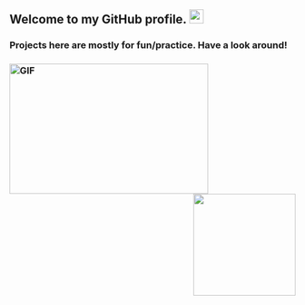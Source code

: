 <h2> Welcome to my GitHub profile. <img src="https://raw.githubusercontent.com/MartinHeinz/MartinHeinz/master/wave.gif" width="25px"> </h2>  <span> <h3> Projects here are mostly for fun/practice. Have a look around! <h3> </span>

<img align="left" alt="GIF" src="https://i.pinimg.com/originals/d4/86/07/d486078ae62ffaa4fba99c36eba1d261.gif" height="230px" width="350px" border-radius="50px" />

<!--- <img align="left" alt="GIF" src="https://c.tenor.com/XX_BP-69sSEAAAAC/yeah-muito-bem.gif" height="230px" width="280px" border-radius="50px" /> -->

<img align="right" height="180em" src="https://github-readme-stats.vercel.app/api?username=rajat-mehra05&show_icons=true&theme=radical&hide_border=true&&count_private=true&include_all_commits=true" />
